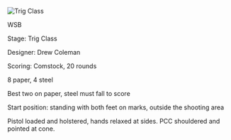 ![Trig Class](https://github.com/bagellord/USPSA-Stages/blob/master/21-25%20rounds/The%20Hateful%20Plate%20-%2021%20Rounds%20-%20Comstock/The%20Hateful%20Plate.PNG)

WSB

Stage: Trig Class

Designer: Drew Coleman

Scoring: Comstock, 20 rounds

8 paper, 4 steel

Best two on paper, steel must fall to score

Start position: standing with both feet on marks, outside the shooting area

Pistol loaded and holstered, hands relaxed at sides. PCC shouldered and pointed at cone.
